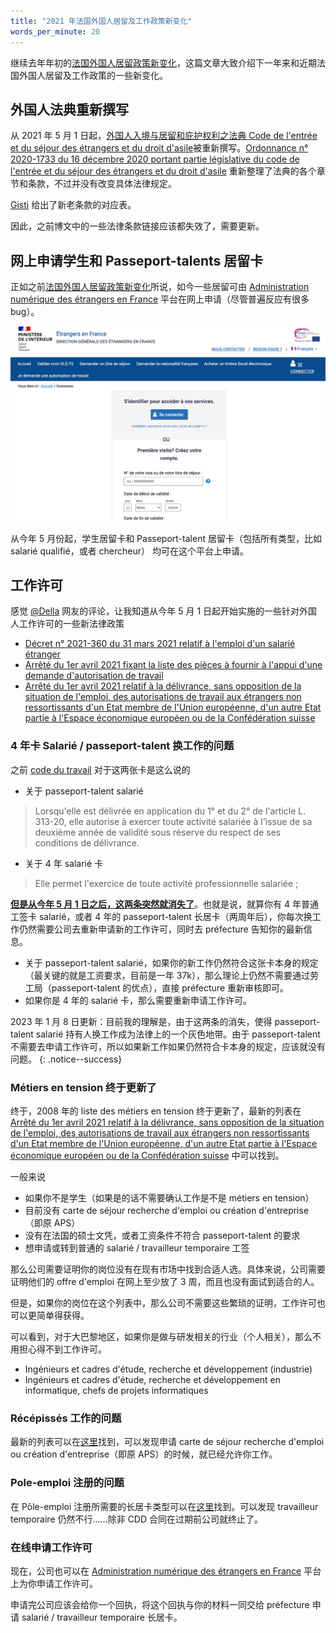 ```yaml
---
title: "2021 年法国外国人居留及工作政策新变化"
words_per_minute: 20
---
```


继续去年年初的[法国外国人居留政策新变化](/tds/changements-2020)，这篇文章大致介绍下一年来和近期法国外国人居留及工作政策的一些新变化。

## 外国人法典重新撰写

从 2021 年 5 月 1 日起，[外国人入境与居留和庇护权利之法典 Code de l'entrée et du séjour des étrangers et du droit d'asile](https://www.legifrance.gouv.fr/affichCode.do?cidTexte=LEGITEXT000006070158)被重新撰写。[Ordonnance n° 2020-1733 du 16 décembre 2020 portant partie législative du code de l'entrée et du séjour des étrangers et du droit d'asile](https://www.legifrance.gouv.fr/jorf/id/JORFTEXT000042754770) 重新整理了法典的各个章节和条款，不过并没有改变具体法律规定。

[Gisti](https://www.gisti.org/spip.php?article6544#vite) 给出了新老条款的对应表。

因此，之前博文中的一些法律条款链接应该都失效了，需要更新。

## 网上申请学生和 Passeport-talents 居留卡

正如之前[法国外国人居留政策新变化](/tds/changements-2020)所说，如今一些居留可由 [Administration numérique des étrangers en France](https://administration-etrangers-en-france.interieur.gouv.fr) 平台在网上申请（尽管普遍反应有很多 bug）。

<img src="/assets/images/2021/08/anef.png" width="600px" />

从今年 5 月份起，学生居留卡和 Passeport-talent 居留卡（包括所有类型，比如 salarié qualifié，或者 chercheur） 均可在这个平台上申请。

## 工作许可

感觉 [@Della](http://disq.us/p/2i79rvx) 网友的评论，让我知道从今年 5 月 1 日起开始实施的一些针对外国人工作许可的一些新法律政策

- [Décret n° 2021-360 du 31 mars 2021 relatif à l'emploi d'un salarié étranger](https://www.legifrance.gouv.fr/jorf/id/JORFTEXT000043311005)
- [Arrêté du 1er avril 2021 fixant la liste des pièces à fournir à l'appui d'une demande d'autorisation de travail](https://www.legifrance.gouv.fr/jorf/id/JORFTEXT000043317454)
- [Arrêté du 1er avril 2021 relatif à la délivrance, sans opposition de la situation de l'emploi, des autorisations de travail aux étrangers non ressortissants d'un Etat membre de l'Union européenne, d'un autre Etat partie à l'Espace économique européen ou de la Confédération suisse](https://www.legifrance.gouv.fr/jorf/id/JORFTEXT000043317444)

### 4 年卡 Salarié / passeport-talent 换工作的问题

之前 [code du travail](https://www.legifrance.gouv.fr/codes/section_lc/LEGITEXT000006072050/LEGISCTA000018495562/2021-03-31/) 对于这两张卡是这么说的

- 关于 passeport-talent salarié

> Lorsqu'elle est délivrée en application du 1° et du 2° de l'article L. 313-20, elle autorise à exercer toute activité salariée à l'issue de sa deuxième année de validité sous réserve du respect de ses conditions de délivrance.

- 关于 4 年 salarié 卡

> Elle permet l'exercice de toute activité professionnelle salariée ;

[**但是从今年 5 月 1 日之后，这两条突然就消失了**](https://www.legifrance.gouv.fr/codes/section_lc/LEGITEXT000006072050/LEGISCTA000018495562/)。也就是说，就算你有 4 年普通工签卡 salarié，或者 4 年的 passeport-talent 长居卡（两周年后），你每次换工作仍然需要公司去重新申请新的工作许可，同时去 préfecture 告知你的最新信息。

- 关于 passeport-talent salarié，如果你的新工作仍然符合这张卡本身的规定（最关键的就是工资要求，目前是一年 37k），那么理论上仍然不需要通过劳工局（passeport-talent 的优点），直接 préfecture 重新审核即可。
- 如果你是 4 年的 salarié 卡，那么需要重新申请工作许可。

2023 年 1 月 8 日更新：目前我的理解是，由于这两条的消失，使得 passeport-talent salarié 持有人换工作成为法律上的一个灰色地带。由于 passeport-talent 不需要去申请工作许可，所以如果新工作如果仍然符合卡本身的规定，应该就没有问题。
{: .notice--success}

### Métiers en tension 终于更新了

终于，2008 年的 liste des métiers en tension 终于更新了，最新的列表在 [Arrêté du 1er avril 2021 relatif à la délivrance, sans opposition de la situation de l'emploi, des autorisations de travail aux étrangers non ressortissants d'un Etat membre de l'Union européenne, d'un autre Etat partie à l'Espace économique européen ou de la Confédération suisse](https://www.legifrance.gouv.fr/jorf/id/JORFTEXT000043317444) 中可以找到。

一般来说

- 如果你不是学生（如果是的话不需要确认工作是不是 métiers en tension）
- 目前没有 carte de séjour recherche d'emploi ou création d'entreprise（即原 APS）
- 没有在法国的硕士文凭，或者工资条件不符合 passeport-talent 的要求
- 想申请或转到普通的 salarié / travailleur temporaire 工签

那么公司需要证明你的岗位没有在现有市场中找到合适人选。具体来说，公司需要证明他们的 offre d'emploi 在网上至少放了 3 周，而且也没有面试到适合的人。

但是，如果你的岗位在这个列表中，那么公司不需要这些繁琐的证明，工作许可也可以更简单得获得。

可以看到，对于大巴黎地区，如果你是做与研发相关的行业（个人相关），那么不用担心得不到工作许可。

- Ingénieurs et cadres d'étude, recherche et développement (industrie)
- Ingénieurs et cadres d'étude, recherche et développement en informatique, chefs de projets informatiques

### Récépissés 工作的问题

最新的列表可以在[这里](https://www.legifrance.gouv.fr/codes/section_lc/LEGITEXT000006070158/LEGISCTA000042801330/#LEGISCTA000042806982)找到，可以发现申请 carte de séjour recherche d'emploi ou création d'entreprise（即原 APS）的时候，就已经允许你工作。

### Pole-emploi 注册的问题

在 Pôle-emploi 注册所需要的长居卡类型可以在[这里](https://www.legifrance.gouv.fr/codes/section_lc/LEGITEXT000006072050/LEGISCTA000018495676)找到。可以发现 travailleur temporaire 仍然不行……除非 CDD 合同在过期前公司就终止了。

### 在线申请工作许可

现在，公司也可以在 [Administration numérique des étrangers en France](https://administration-etrangers-en-france.interieur.gouv.fr) 平台上为你申请工作许可。

申请完公司应该会给你一个回执，将这个回执与你的材料一同交给 préfecture 申请 salarié / travailleur temporaire 长居卡。
